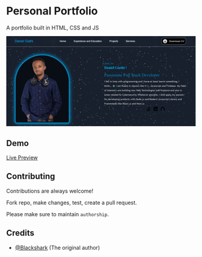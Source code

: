 # Personal Portfolio

A portfolio built in HTML, CSS and JS

![Website Screenshot](./Assets/Images/design.png)

## Demo

[Live Preview](https://www.github.com)

## Contributing

Contributions are always welcome!

Fork repo, make changes, test, create a pull request.

Please make sure to maintain `authorship`.

## Credits

- [@Blackshark](https://github.com/Giathi-Daniel) (The original author)
